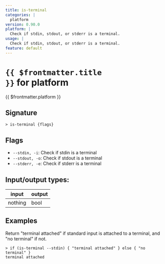 ```yaml
---
title: is-terminal
categories: |
  platform
version: 0.90.0
platform: |
  Check if stdin, stdout, or stderr is a terminal.
usage: |
  Check if stdin, stdout, or stderr is a terminal.
feature: default
---
```


<!-- This file is automatically generated. Please edit the command in https://github.com/nushell/nushell instead. -->

# <code>{{ $frontmatter.title }}</code> for platform

<div class='command-title'>{{ $frontmatter.platform }}</div>

## Signature

`> is-terminal {flags} `

## Flags

- `--stdin, -i`: Check if stdin is a terminal
- `--stdout, -o`: Check if stdout is a terminal
- `--stderr, -e`: Check if stderr is a terminal

## Input/output types:

| input   | output |
| ------- | ------ |
| nothing | bool   |

## Examples

Return "terminal attached" if standard input is attached to a terminal, and "no terminal" if not.

```nushell
> if (is-terminal --stdin) { "terminal attached" } else { "no terminal" }
terminal attached
```
